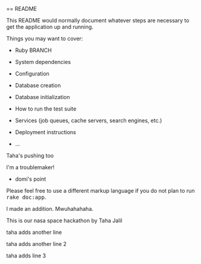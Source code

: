 == README

This README would normally document whatever steps are necessary to get the
application up and running.

Things you may want to cover:

* Ruby BRANCH

* System dependencies

* Configuration

* Database creation

* Database initialization

* How to run the test suite

* Services (job queues, cache servers, search engines, etc.)

* Deployment instructions

* ...

Taha's pushing too

I'm a troublemaker!

* domi's point

Please feel free to use a different markup language if you do not plan to run
<tt>rake doc:app</tt>.

I made an addition. Mwuhahahaha.

This is our nasa space hackathon by Taha Jalil

taha adds another line

taha adds another line 2

taha adds line 3